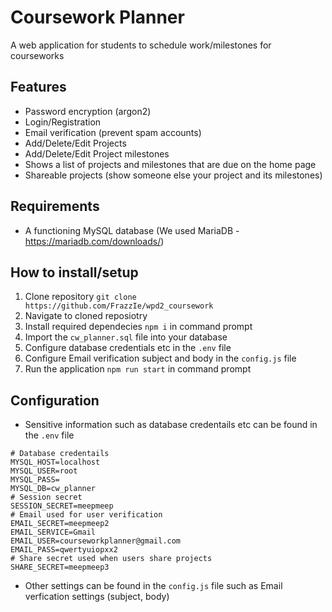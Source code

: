 # Coursework Planner
A web application for students to schedule work/milestones for courseworks

## Features
- Password encryption (argon2)
- Login/Registration
- Email verification (prevent spam accounts)
- Add/Delete/Edit Projects
- Add/Delete/Edit Project milestones
- Shows a list of projects and milestones that are due on the home page
- Shareable projects (show someone else your project and its milestones)

## Requirements
- A functioning MySQL database (We used MariaDB - https://mariadb.com/downloads/)

## How to install/setup

1. Clone repository `git clone https://github.com/FrazzIe/wpd2_coursework`
2. Navigate to cloned reposiotry
3. Install required dependecies `npm i` in command prompt
3. Import the `cw_planner.sql` file into your database
4. Configure database credentials etc in the `.env` file
5. Configure Email verification subject and body in the `config.js` file
6. Run the application `npm run start` in command prompt

## Configuration

- Sensitive information such as database credentails etc can be found in the `.env` file
```env
# Database credentails
MYSQL_HOST=localhost
MYSQL_USER=root
MYSQL_PASS=
MYSQL_DB=cw_planner
# Session secret
SESSION_SECRET=meepmeep
# Email used for user verification
EMAIL_SECRET=meepmeep2
EMAIL_SERVICE=Gmail
EMAIL_USER=courseworkplanner@gmail.com
EMAIL_PASS=qwertyuiopxx2
# Share secret used when users share projects
SHARE_SECRET=meepmeep3
```

- Other settings can be found in the `config.js` file such as Email verfication settings (subject, body)
